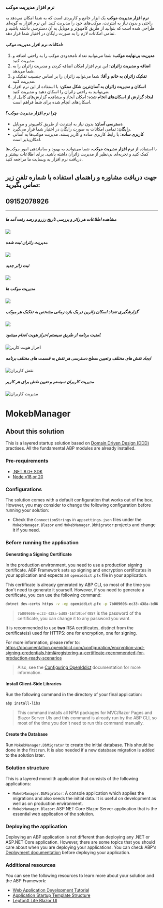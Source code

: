 ### نرم افزار مدیریت موکب

**نرم افزار مدیریت موکب** یک ابزار جامع و کاربردی است که به شما امکان می‌دهد به راحتی و بدون نیاز به اینترنت، موکب‌های خود را مدیریت کنید. این نرم افزار به گونه‌ای طراحی شده است که بتوانید از طریق کامپیوتر و موبایل به آن دسترسی داشته باشید و تمامی امکانات لازم را به صورت رایگان در اختیار شما قرار دهد. 

#### امکانات نرم افزار مدیریت موکب:
1. **مدیریت بی‌نهایت موکب:** شما می‌توانید تعداد نامحدودی موکب را به راحتی اضافه و مدیریت کنید.
2. **اضافه و مدیریت زائران:** این نرم افزار امکان اضافه کردن و مدیریت زائران را به شما می‌دهد.
3. **تفکیک زائران به خانم و آقا:** شما می‌توانید زائران را بر اساس جنسیت تفکیک و مدیریت کنید.
4. **اسکان و مدیریت زائران به آسان‌ترین شکل ممکن:** با استفاده از این نرم افزار می‌توانید به راحتی زائران را اسکان دهید و مدیریت کنید.
5. **ایجاد گزارش از اسکان‌های انجام شده:** امکان ایجاد و مشاهده گزارش‌های کامل از اسکان‌های انجام شده برای شما فراهم است.

#### چرا نرم افزار مدیریت موکب؟
- **دسترسی آسان:** بدون نیاز به اینترنت از طریق کامپیوتر و موبایل.
- **رایگان:** تمامی امکانات به صورت رایگان در اختیار شما قرار می‌گیرد.
- **کاربری ساده:** با رابط کاربری ساده و کاربر پسند، مدیریت موکب‌ها به آسانی امکان‌پذیر است.

با استفاده از **نرم افزار مدیریت موکب**، شما می‌توانید به بهبود و ساماندهی امور موکب‌ها کمک کنید و تجربه‌ای بی‌نظیر از مدیریت زائران داشته باشید. برای اطلاعات بیشتر و دریافت نرم افزار به وبسایت ما مراجعه کنید.

# 
## جهت دریافت مشاوره و راهنمای استفاده با شماره تلفن زیر تماس بگیرید:
## 09152078926


---



##### مشاهده اطلاعات هر زائر و بررسی تاریخ رزرو و رصد رفت آمد ها
![](https://github.com/behnamasaei/MokebManager/blob/main/MokebManagerNg/angular/src/assets/image_application/image_2024-07-04_23-30-21.png?raw=true)


##### مدیریت زائران ثبت شده
![](https://github.com/behnamasaei/MokebManager/blob/main/MokebManagerNg/angular/src/assets/image_application/image_2024-07-04_23-30-04.png?raw=true)


##### ثبت زائر جدید
![](https://github.com/behnamasaei/MokebManager/blob/main/MokebManagerNg/angular/src/assets/image_application/image_2024-07-04_23-29-51.png?raw=true)

##### مدیریت موکب ها
![](https://github.com/behnamasaei/MokebManager/blob/main/MokebManagerNg/angular/src/assets/image_application/image_2024-07-04_23-29-35.png?raw=true)


##### گزارشگیری تعداد اسکان زائرین در یک بازه زمانی مشخص به تفکبک هر موکب
![](https://github.com/behnamasaei/MokebManager/blob/main/MokebManagerNg/angular/src/assets/image_application/image_2024-07-04_23-30-38.png)


##### امنیت برنامه از طریق سیستم احراز هویت انجام میشود.
![احراز هویت کاربر](https://github.com/behnamasaei/MokebManager/blob/main/MokebManagerNg/angular/src/assets/image_application/image_2024-07-04_23-24-50.png?raw=true)


##### ایجاد نقش های مختلف و تعیین سطح دسترسی هر نقش به قسمت های مختلف برنامه

![نقش کاربران](https://github.com/behnamasaei/MokebManager/blob/main/MokebManagerNg/angular/src/assets/image_application/image_2024-07-04_23-25-05.png?raw=true)

##### مدیریت کاربران سیستم و تعیین نقش برای هر کاربر
![مدیریت کاربران](https://github.com/behnamasaei/MokebManager/blob/main/MokebManagerNg/angular/src/assets/image_application/image_2024-07-04_23-25-23.png?raw=true)







# MokebManager

## About this solution

This is a layered startup solution based on [Domain Driven Design (DDD)](https://docs.abp.io/en/abp/latest/Domain-Driven-Design) practises. All the fundamental ABP modules are already installed. 

### Pre-requirements

* [.NET 8.0+ SDK](https://dotnet.microsoft.com/download/dotnet)
* [Node v18 or 20](https://nodejs.org/en)

### Configurations

The solution comes with a default configuration that works out of the box. However, you may consider to change the following configuration before running your solution:

* Check the `ConnectionStrings` in `appsettings.json` files under the `MokebManager.Blazor` and `MokebManager.DbMigrator` projects and change it if you need.

### Before running the application

#### Generating a Signing Certificate

In the production environment, you need to use a production signing certificate. ABP Framework sets up signing and encryption certificates in your application and expects an `openiddict.pfx` file in your application.

This certificate is already generated by ABP CLI, so most of the time you don't need to generate it yourself. However, if you need to generate a certificate, you can use the following command:

```bash
dotnet dev-certs https -v -ep openiddict.pfx -p 7b009606-ec33-438a-bd08-16f19bef4857
```

> `7b009606-ec33-438a-bd08-16f19bef4857` is the password of the certificate, you can change it to any password you want.

It is recommended to use **two** RSA certificates, distinct from the certificate(s) used for HTTPS: one for encryption, one for signing.

For more information, please refer to: https://documentation.openiddict.com/configuration/encryption-and-signing-credentials.html#registering-a-certificate-recommended-for-production-ready-scenarios

> Also, see the [Configuring OpenIddict](https://docs.abp.io/en/abp/latest/Deployment/Configuring-OpenIddict#production-environment) documentation for more information.

#### Install Client-Side Libraries

Run the following command in the directory of your final application:

```bash
abp install-libs
```

> This command installs all NPM packages for MVC/Razor Pages and Blazor Server UIs and this command is already run by the ABP CLI, so most of the time you don't need to run this command manually.

#### Create the Database

Run `MokebManager.DbMigrator` to create the initial database. This should be done in the first run. It is also needed if a new database migration is added to the solution later.

### Solution structure

This is a layered monolith application that consists of the following applications:

* `MokebManager.DbMigrator`: A console application which applies the migrations and also seeds the initial data. It is useful on development as well as on production environment.
* `MokebManager.Blazor`: ASP.NET Core Blazor Server application that is the essential web application of the solution.

### Deploying the application

Deploying an ABP application is not different than deploying any .NET or ASP.NET Core application. However, there are some topics that you should care about when you are deploying your applications. You can check ABP's [Deployment documentation](https://docs.abp.io/en/abp/latest/Deployment/Index) before deploying your application.

### Additional resources

You can see the following resources to learn more about your solution and the ABP Framework:

* [Web Application Development Tutorial](https://docs.abp.io/en/abp/latest/Tutorials/Part-1)
* [Application Startup Template Structure](https://docs.abp.io/en/abp/latest/Startup-Templates/Application)
* [LeptonX Lite Blazor UI](https://docs.abp.io/en/abp/latest/Themes/LeptonXLite/Blazor?UI=BlazorServer)
